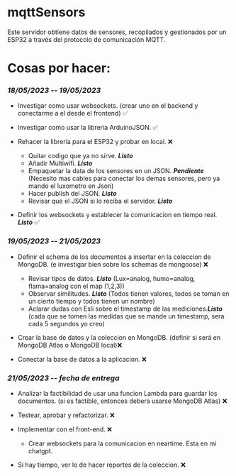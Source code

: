 # mqttSensors

Este servidor obtiene datos de sensores, recopilados y gestionados por un ESP32 a través del protocolo de comunicación MQTT.

# Cosas por hacer:
### *__18/05/2023 -- 19/05/2023__*
- Investigar como usar websockets. (crear uno en el backend y conectarme a el desde el frontend) ✅

- Investigar como usar la libreria ArduinoJSON. ✅

- Rehacer la libreria para el ESP32 y probar en local. ❌  
  - Quitar codigo que ya no sirve. __*Listo*__
  - Añadir Multiwifi. __*Listo*__
  - Empaquetar la data de los sensores en un JSON. __*Pendiente*__ (Necesito mas cables para conectar los demas sensores, pero ya mando el luxometro en Json)
  - Hacer publish del JSON. __*Listo*__
  - Revisar que el JSON si lo reciba el servidor. __*Listo*__

- Definir los websockets y establecer la comunicacion en tiempo real. __*Listo*__ ✅
### *__19/05/2023 -- 21/05/2023__*
- Definir el schema de los documentos a insertar en la coleccion de MongoDB. (e investigar bien sobre los schemas de mongoose) ❌
  - Revisar tipos de datos. __*Listo*__ (Lux=analog, humo=analog, flama=analog con el map (1,2,3))
  - Observar similitudes. __*Listo*__ (Todos tienen valores, todos se toman en un cierto tiempo y todos tienen un nombre)
  - Aclarar dudas con Esli sobre el timestamp de las mediciones.__*Listo*__ (cada que se tomen las medidas que se mande un timestamp, sera cada 5 segundos yo creo)

- Crear la base de datos y la coleccion en MongoDB. (definir si será en MongoDB Atlas o MongoDB local)❌

- Conectar la base de datos a la aplicacion. ❌
### *__21/05/2023 -- fecha de entrega__*
- Analizar la factibilidad de usar una funcion Lambda para guardar los documentos. (si es factible, entonces debera usarse MongoDB Atlas) ❌

- Testear, aprobar y refactorizar. ❌

- Implementar con el front-end. ❌
  - Crear websockets para la comunicacion en neartime. Esta en mi chatgpt.

- Si hay tiempo, ver lo de hacer reportes de la coleccion. ❌